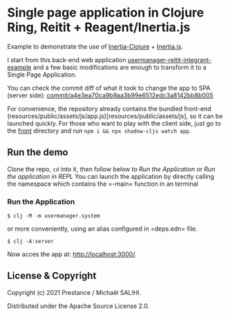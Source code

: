# Single page application in Clojure Ring, Reitit + Reagent/Inertia.js

Example to demonstrate the use of [Inertia-Clojure](https://github.com/prestancedesign/inertia-clojure) + [Inertia.js](https://inertiajs.com/).

I start from this back-end web application [usermanager-reitit-integrant-example](https://github.com/prestancedesign/usermanager-reitit-integrant-example) and a few basic modifications are enough to transform it to a Single Page Application.

You can check the commit diff of what it took to change the app to SPA (server side): [commit/a4e3ea70ca9b9aa3b99e6512edc3a8142bb8b005](https://github.com/prestancedesign/reagent-inertia-reitit-integrant-fullstack/commit/a4e3ea70ca9b9aa3b99e6512edc3a8142bb8b005?branch=a4e3ea70ca9b9aa3b99e6512edc3a8142bb8b005&diff=split)

For convenience, the repository already contains the bundled front-end (resources/public/assets/js/app.js)[resources/public/assets/js], so it can be launched quickly.
For those who want to play with the client side, just go to the [front](front/) directory and run `npm i && npx shadow-cljs watch app`.

## Run the demo

Clone the repo, `cd` into it, then follow below to _Run the Application_ or _Run the application in REPL_
You can launch the application by directly calling the namespace which contains the =-main= function in an terminal

### Run the Application

    $ clj -M -m usermanager.system

or more conveniently, using an alias configured in =deps.edn= file.

    $ clj -A:server

Now acces the app at: [http://localhost:3000/](http://localhost:3000/).


## License & Copyright

Copyright (c) 2021 Prestance / Michaël SALIHI.

Distributed under the Apache Source License 2.0.
